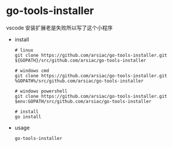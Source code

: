 # go-tools-installer
vscode 安装扩展老是失败所以写了这个小程序

- install

  ``` shell
  # linux
  git clone https://github.com/arsiac/go-tools-installer.git ${GOPATH}/src/github.com/arsiac/go-tools-installer
  
  # windows cmd
  git clone https://github.com/arsiac/go-tools-installer.git %GOPATH%/src/github.com/arsiac/go-tools-installer
  
  # windows powershell
  git clone https://github.com/arsiac/go-tools-installer.git $env:GOPATH/src/github.com/arsiac/go-tools-installer
  
  # install
  go install
  ```

- usage

  ``` shell
  go-tools-installer
  ```

  

